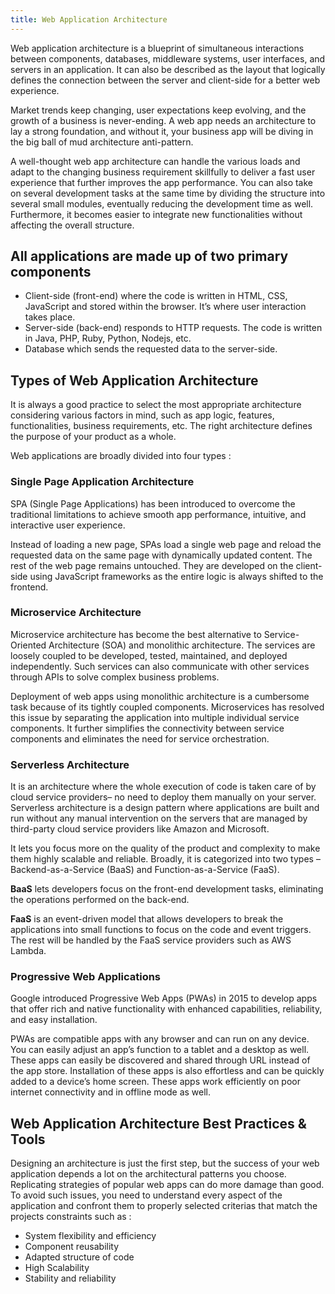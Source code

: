 ```yaml
---
title: Web Application Architecture
---
```


Web application architecture is a blueprint of simultaneous interactions between components, databases, middleware systems, user interfaces, and servers in an application. It can also be described as the layout that logically defines the connection between the server and client-side for a better web experience.

Market trends keep changing, user expectations keep evolving, and the growth of a business is never-ending. A web app needs an architecture to lay a strong foundation, and without it, your business app will be diving in the big ball of mud architecture anti-pattern.

A well-thought web app architecture can handle the various loads and adapt to the changing business requirement skillfully to deliver a fast user experience that further improves the app performance. You can also take on several development tasks at the same time by dividing the structure into several small modules, eventually reducing the development time as well. Furthermore, it becomes easier to integrate new functionalities without affecting the overall structure.

## All applications are made up of two primary components

- Client-side (front-end) where the code is written in HTML, CSS, JavaScript and stored within the browser. It’s where user interaction takes place.
- Server-side (back-end) responds to HTTP requests. The code is written in Java, PHP, Ruby, Python, Nodejs, etc.
- Database which sends the requested data to the server-side.

## Types of Web Application Architecture

It is always a good practice to select the most appropriate architecture considering various factors in mind, such as app logic, features, functionalities, business requirements, etc. The right architecture defines the purpose of your product as a whole. 

Web applications are  broadly divided into four types :

### Single Page Application Architecture

SPA (Single Page Applications) has been introduced to overcome the traditional limitations to achieve smooth app performance, intuitive, and interactive user experience. 

Instead of loading a new page, SPAs load a single web page and reload the requested data on the same page with dynamically updated content. The rest of the web page remains untouched. They are developed on the client-side using JavaScript frameworks as the entire logic is always shifted to the frontend.

### Microservice Architecture

Microservice architecture has become the best alternative to Service-Oriented Architecture (SOA) and monolithic architecture. The services are loosely coupled to be developed, tested, maintained, and deployed independently. Such services can also communicate with other services through APIs to solve complex business problems. 

Deployment of web apps using monolithic architecture is a cumbersome task because of its tightly coupled components. Microservices has resolved this issue by separating the application into multiple individual service components. It further simplifies the connectivity between service components and eliminates the need for service orchestration.

### Serverless Architecture

It is an architecture where the whole execution of code is taken care of by cloud service providers– no need to deploy them manually on your server. Serverless architecture is a design pattern where applications are built and run without any manual intervention on the servers that are managed by third-party cloud service providers like Amazon and Microsoft.  

It lets you focus more on the quality of the product and complexity to make them highly scalable and reliable. Broadly, it is categorized into two types – Backend-as-a-Service (BaaS) and Function-as-a-Service (FaaS).

**BaaS** lets developers focus on the front-end development tasks, eliminating the operations performed on the back-end.

**FaaS** is an event-driven model that allows developers to break the applications into small functions to focus on the code and event triggers. The rest will be handled by the FaaS service providers such as AWS Lambda. 

### Progressive Web Applications

Google introduced Progressive Web Apps (PWAs) in 2015 to develop apps that offer rich and native functionality with enhanced capabilities, reliability, and easy installation.

PWAs are compatible apps with any browser and can run on any device. You can easily adjust an app’s function to a tablet and a desktop as well. These apps can easily be discovered and shared through URL instead of the app store. Installation of these apps is also effortless and can be quickly added to a device’s home screen. These apps work efficiently on poor internet connectivity and in offline mode as well. 

## Web Application Architecture Best Practices & Tools

Designing an architecture is just the first step, but the success of your web application depends a lot on the architectural patterns you choose. Replicating strategies of popular web apps can do more damage than good. To avoid such issues, you need to understand every aspect of the application and confront them to properly selected criterias that match the projects constraints such as :  

- System flexibility and efficiency
- Component reusability
- Adapted structure of code
- High Scalability
- Stability and reliability